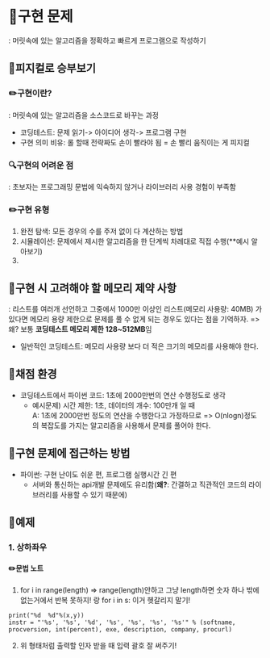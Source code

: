 # 📝구현 문제
: 머릿속에 있는 알고리즘을 정확하고 빠르게 프로그램으로 작성하기 

## 📂피지컬로 승부보기 
### ✏️구현이란? 
: 머릿속에 있는 알고리즘을 소스코드로 바꾸는 과정
- 코딩테스트: 문제 읽기-> 아이디어 생각-> 프로그램 구현
- 구현 의미 비유: 롤 할때 전략짜도 손이 빨라야 됨 = 손 빨리 움직이는 게 피지컬

### 🔍구현의 어려운 점
: 초보자는 프로그래밍 문법에 익숙하지 않거나 라이브러리 사용 경험이 부족함
### ✏️구현 유형
1. 완전 탐색: 모든 경우의 수를 주저 없이 다 계산하는 방법
2. 시뮬레이션: 문제에서 제시한 알고리즘을 한 단계씩 차례대로 직접 수행(**예시 알아보기) 
3. 
## 📂구현 시 고려해야 할 메모리 제약 사항
: 리스트를 여러개 선언하고 그중에서 1000만 이상인 리스트(메모리 사용량: 40MB) 가 있다면 메모리 용량 제한으로 문제를 풀 수 없게 되는 경우도 있다는 점을 기억하자.  => 왜? 보통 **코딩테스트 메모리 제한 128~512MB**임
- 일반적인 코딩테스트: 메모리 사용량 보다 더 적은 크기의 메모리를 사용해야 한다.

## 📂채점 환경
- 코딩테스트에서 파이썬 코드: 1초에 2000만번의 연산 수행정도로 생각
	- 예시문제) 시간 제한: 1초, 데이터의 개수: 100만개 일 때  
	A: 1초에 2000만번 정도의 연산을 수행한다고 가정하므로 => O(nlogn)정도의 복잡도를 가지는 알고리즘을 사용해서 문제를 풀어야 한다.  

## 📂구현 문제에 접근하는 방법
- 파이썬: 구현 난이도 쉬운 편, 프로그램 실행시간 긴 편  
  -  서버와 통신하는 api개발 문제에도 유리함(**왜?**: 간결하고 직관적인 코드의 라이브러리를 사용할 수 있기 때문에)

## 📂예제
### 1. 상하좌우
#### ✏️문법 노트
1. for i in range(length) => range(length)안하고 그냥 length하면 숫자 하나 밖에 없는거에서 반복 못하지! 랑 for i in s: 이거 헷갈리지 말기!

``` 
print("%d  %d"%(x,y))
instr = "'%s', '%s', '%d', '%s', '%s', '%s', '%s'" % (softname, procversion, int(percent), exe, description, company, procurl)
```
2. 위 형태처럼 출력할 인자 받을 때 입력 괄호 잘 써주기!
